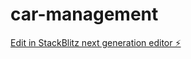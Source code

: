 # car-management

[Edit in StackBlitz next generation editor ⚡️](https://stackblitz.com/~/github.com/kshitijk4poor/car-management)